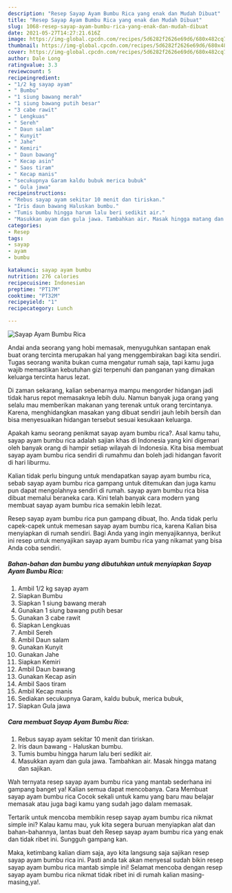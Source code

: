 ```yaml
---
description: "Resep Sayap Ayam Bumbu Rica yang enak dan Mudah Dibuat"
title: "Resep Sayap Ayam Bumbu Rica yang enak dan Mudah Dibuat"
slug: 1068-resep-sayap-ayam-bumbu-rica-yang-enak-dan-mudah-dibuat
date: 2021-05-27T14:27:21.616Z
image: https://img-global.cpcdn.com/recipes/5d6282f2626e69d6/680x482cq70/sayap-ayam-bumbu-rica-foto-resep-utama.jpg
thumbnail: https://img-global.cpcdn.com/recipes/5d6282f2626e69d6/680x482cq70/sayap-ayam-bumbu-rica-foto-resep-utama.jpg
cover: https://img-global.cpcdn.com/recipes/5d6282f2626e69d6/680x482cq70/sayap-ayam-bumbu-rica-foto-resep-utama.jpg
author: Dale Long
ratingvalue: 3.3
reviewcount: 5
recipeingredient:
- "1/2 kg sayap ayam"
- " Bumbu"
- "1 siung bawang merah"
- "1 siung bawang putih besar"
- "3 cabe rawit"
- " Lengkuas"
- " Sereh"
- " Daun salam"
- " Kunyit"
- " Jahe"
- " Kemiri"
- " Daun bawang"
- " Kecap asin"
- " Saos tiram"
- " Kecap manis"
- "secukupnya Garam kaldu bubuk merica bubuk"
- " Gula jawa"
recipeinstructions:
- "Rebus sayap ayam sekitar 10 menit dan tiriskan."
- "Iris daun bawang Haluskan bumbu."
- "Tumis bumbu hingga harum lalu beri sedikit air."
- "Masukkan ayam dan gula jawa. Tambahkan air. Masak hingga matang dan sajikan."
categories:
- Resep
tags:
- sayap
- ayam
- bumbu

katakunci: sayap ayam bumbu 
nutrition: 276 calories
recipecuisine: Indonesian
preptime: "PT17M"
cooktime: "PT32M"
recipeyield: "1"
recipecategory: Lunch

---
```



![Sayap Ayam Bumbu Rica](https://img-global.cpcdn.com/recipes/5d6282f2626e69d6/680x482cq70/sayap-ayam-bumbu-rica-foto-resep-utama.jpg)

Andai anda seorang yang hobi memasak, menyuguhkan santapan enak buat orang tercinta merupakan hal yang menggembirakan bagi kita sendiri. Tugas seorang  wanita bukan cuma mengatur rumah saja, tapi kamu juga wajib memastikan kebutuhan gizi terpenuhi dan panganan yang dimakan keluarga tercinta harus lezat.

Di zaman  sekarang, kalian sebenarnya mampu mengorder hidangan jadi tidak harus repot memasaknya lebih dulu. Namun banyak juga orang yang selalu mau memberikan makanan yang terenak untuk orang tercintanya. Karena, menghidangkan masakan yang dibuat sendiri jauh lebih bersih dan bisa menyesuaikan hidangan tersebut sesuai kesukaan keluarga. 



Apakah kamu seorang penikmat sayap ayam bumbu rica?. Asal kamu tahu, sayap ayam bumbu rica adalah sajian khas di Indonesia yang kini digemari oleh banyak orang di hampir setiap wilayah di Indonesia. Kita bisa membuat sayap ayam bumbu rica sendiri di rumahmu dan boleh jadi hidangan favorit di hari liburmu.

Kalian tidak perlu bingung untuk mendapatkan sayap ayam bumbu rica, sebab sayap ayam bumbu rica gampang untuk ditemukan dan juga kamu pun dapat mengolahnya sendiri di rumah. sayap ayam bumbu rica bisa dibuat memalui beraneka cara. Kini telah banyak cara modern yang membuat sayap ayam bumbu rica semakin lebih lezat.

Resep sayap ayam bumbu rica pun gampang dibuat, lho. Anda tidak perlu capek-capek untuk memesan sayap ayam bumbu rica, karena Kalian bisa menyiapkan di rumah sendiri. Bagi Anda yang ingin menyajikannya, berikut ini resep untuk menyajikan sayap ayam bumbu rica yang nikamat yang bisa Anda coba sendiri.

<!--inarticleads1-->

##### Bahan-bahan dan bumbu yang dibutuhkan untuk menyiapkan Sayap Ayam Bumbu Rica:

1. Ambil 1/2 kg sayap ayam
1. Siapkan  Bumbu
1. Siapkan 1 siung bawang merah
1. Gunakan 1 siung bawang putih besar
1. Gunakan 3 cabe rawit
1. Siapkan  Lengkuas
1. Ambil  Sereh
1. Ambil  Daun salam
1. Gunakan  Kunyit
1. Gunakan  Jahe
1. Siapkan  Kemiri
1. Ambil  Daun bawang
1. Gunakan  Kecap asin
1. Ambil  Saos tiram
1. Ambil  Kecap manis
1. Sediakan secukupnya Garam, kaldu bubuk, merica bubuk,
1. Siapkan  Gula jawa




<!--inarticleads2-->

##### Cara membuat Sayap Ayam Bumbu Rica:

1. Rebus sayap ayam sekitar 10 menit dan tiriskan.
1. Iris daun bawang - Haluskan bumbu.
1. Tumis bumbu hingga harum lalu beri sedikit air.
1. Masukkan ayam dan gula jawa. Tambahkan air. Masak hingga matang dan sajikan.




Wah ternyata resep sayap ayam bumbu rica yang mantab sederhana ini gampang banget ya! Kalian semua dapat mencobanya. Cara Membuat sayap ayam bumbu rica Cocok sekali untuk kamu yang baru mau belajar memasak atau juga bagi kamu yang sudah jago dalam memasak.

Tertarik untuk mencoba membikin resep sayap ayam bumbu rica nikmat simple ini? Kalau kamu mau, yuk kita segera buruan menyiapkan alat dan bahan-bahannya, lantas buat deh Resep sayap ayam bumbu rica yang enak dan tidak ribet ini. Sungguh gampang kan. 

Maka, ketimbang kalian diam saja, ayo kita langsung saja sajikan resep sayap ayam bumbu rica ini. Pasti anda tak akan menyesal sudah bikin resep sayap ayam bumbu rica mantab simple ini! Selamat mencoba dengan resep sayap ayam bumbu rica nikmat tidak ribet ini di rumah kalian masing-masing,ya!.

